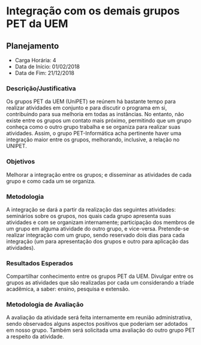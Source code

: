 Integração com os demais grupos PET da UEM
==========================================

Planejamento
------------

* Carga Horária: 4
* Data de Início: 01/02/2018
* Data de Fim: 21/12/2018

### Descrição/Justificativa
Os  grupos PET  da UEM  (UniPET)  se reúnem  há bastante  tempo para  realizar
atividades em conjunto  e para discutir o programa em  si, contribuindo para sua
melhoria  em todas  as  instâncias. No  entanto, não  existe  entre os  grupos
um  contato  mais próximo,  permitindo  que  um  grupo  conheça como  o  outro
grupo  trabalha e  se organiza  para realizar  suas atividades.  Assim, o  grupo
PET-Informática acha pertinente  haver uma integração maior  entre os grupos,
melhorando, inclusive, a relação no UNIPET.

### Objetivos
Melhorar a  integração entre  os grupos;  e disseminar  as atividades  de cada
grupo e como cada um se organiza.

### Metodologia
A  integração se  dará a  partir  da realização  das seguintes  atividades:
seminários sobre  os grupos, nos quais  cada grupo apresenta suas  atividades e
com se organizam internamente; participação dos  membros de um grupo em alguma
atividade do outro grupo, e vice-versa. Pretende-se realizar integração com um
grupo, sendo reservado dois dias  para cada integração (um para apresentação
dos grupos e outro para aplicação das atividades).

### Resultados Esperados
Compartilhar conhecimento entre  os grupos PET da UEM. Divulgar  entre os grupos
as atividades que são realizadas por cada um considerando a tríade acadêmica,
a saber: ensino, pesquisa e extensão.

### Metodologia de Avaliação
A avaliação da atividade será  feita internamente em reunião administrativa,
sendo observados  alguns aspectos positivos  que poderiam ser adotados  em nosso
grupo. Também será solicitada uma avaliação do outro grupo PET a respeito da
atividade.

